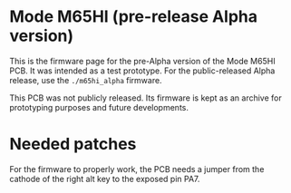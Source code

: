 # Mode M65HI (pre-release Alpha version)

This is the firmware page for the pre-Alpha version of the Mode M65HI PCB. It was intended as a test prototype. For the public-released Alpha release, use the `./m65hi_alpha` firmware.

This PCB was not publicly released. Its firmware is kept as an archive for prototyping purposes and future developments.

# Needed patches 
 
For the firmware to properly work, the PCB needs a jumper from the cathode of the right alt key to the exposed pin PA7.
